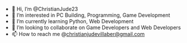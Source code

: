 - 👋 Hi, I’m @ChristianJude23
- 👀 I’m interested in PC Building, Programming, Game Development
- 🌱 I’m currently learning Python, Web Development
- 💞️ I’m looking to collaborate on Game Developers and Web Developers
- 📫 How to reach me @christianjudevillaber@gmail.com

<!---
ChristianJude23/ChristianJude23 is a ✨ special ✨ repository because its `README.md` (this file) appears on your GitHub profile.
You can click the Preview link to take a look at your changes.
--->
